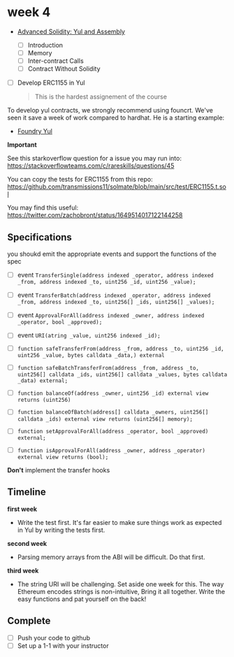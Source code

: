 # week 4

- [Advanced Solidity: Yul and Assembly](https://www.udemy.com/course/advanced-solidity-yul-and-assembly/?referralCode=C46DE4EE2C4BE54D4D33)

  - [ ] Introduction
  - [ ] Memory
  - [ ] Inter-contract Calls
  - [ ] Contract Without Solidity

- [ ] Develop ERC1155 in Yul
  > This is the hardest assignement of the course

To develop yul contracts, we strongly recommend using founcrt. We've seen it save a week of work compared to hardhat. He is a starting example:

- [Foundry Yul](https://github.com/CodeForcer/foundry-yul.git)

**Important**

See this starkoverflow question for a issue you may run into: https://stackoverflowteams.com/c/rareskills/questions/45

You can copy the tests for ERC1155 from this repo: https://github.com/transmissions11/solmate/blob/main/src/test/ERC1155.t.sol

You may find this useful: https://twitter.com/zachobront/status/1649514017122144258

## Specifications

you shoukd emit the appropriate events and support the functions of the spec

- [ ] event `TransferSingle(address indexed _operator, address indexed _from, address indexed _to, uint256 _id, uint256 _value);`
- [ ] event `TransferBatch(address indexed _operator, address indexed _from, address indexed _to, uint256[] _ids, uint256[] _values);`
- [ ] event `ApprovalForAll(address indexed _owner, address indexed _operator, bool _approved);`
- [ ] event `URI(atring _value, uint256 indexed _id);`

- [ ] `function safeTransferFrom(address _from, address _to, uint256 _id, uint256 _value, bytes calldata _data,) external`
- [ ] `function safeBatchTransferFrom(address _from, address _to, uint256[] calldata _ids, uint256[] calldata _values, bytes calldata _data) external;`

- [ ] `function balanceOf(address _owner, uint256 _id) external view returns (uint256)`
- [ ] `function balanceOfBatch(address[] calldata _owners, uint256[] calldata _ids) external view returns (uint256[] memory);`
- [ ] `function setApprovalForAll(address _operator, bool _approved) external;`
- [ ] `function isApprovalForAll(address _owner, address _operator) external view returns (bool);`

**Don't** implement the transfer hooks

## Timeline

**first week**

- Write the test first. It's far easier to make sure things work as expected in Yul by writing the tests first.

**second week**

- Parsing memory arrays from the ABI will be difficult. Do that first.

**third week**

- The string URI will be challenging. Set aside one week for this. The way Ethereum encodes strings is non-intuitive, Bring it all together. Write the easy functions and pat yourself on the back!

## Complete

- [ ] Push your code to github
- [ ] Set up a 1-1 with your instructor
